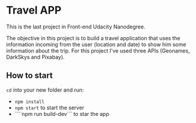 # Travel APP

This is the last project in Front-end Udacity Nanodegree.

The objective in this project is to build a travel application that uses the information incoming from the user (location and date) to show him some information about the trip. For this project I've used three APIs (Geonames, DarkSkys and Pixabay).

## How to start


`cd` into your new folder and run:
- ```npm install```
- ```npm start``` to start the server
- ````npm run build-dev``` to star the app
